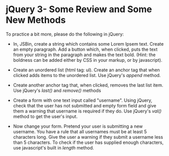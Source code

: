 # jQuery 3- Some Review and Some New Methods

To practice a bit more, please do the following in jQuery: 

* In, JSBin, create a string which contains some Lorem Ipsem text. Create an 
empty paragraph. Add a button which, when clicked, puts the text from your 
string in the paragraph and makes the text bold. (Hint: the boldness can be 
added either by CSS in your markup, or by javascript).

* Create an unordered list (html tag: ul). Create an anchor tag that when 
clicked adds items to the unordered list. Use jQuery's *append* method.

* Create another anchor tag that, when clicked, removes the last list item. Use 
jQuery's *last()* and *remove()* methods

* Create a form with one text input called "username". Using jQuery, check that 
the user has not submitted and empty form field and give them a warning that 
username is required if they do. Use jQuery's *val()* method to get the user's 
input.

* Now change your form. Pretend your user is submitting a new username. You 
have a rule that all usernames must be at least 5 characters long. Give the 
user a warning if they submit a username less than 5 characters. To check if 
the user has supplied enough characters, use javascript's built in *length* 
method. 


